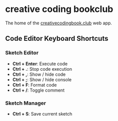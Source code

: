 # creative coding bookclub

The home of the [creativecodingbook.club](https://creativecodingbook.club) web app.

## Code Editor Keyboard Shortcuts

### Sketch Editor
- **Ctrl + Enter**: Execute code 
- **Ctrl + .**: Stop code execution
- **Ctrl + ,**: Show / hide code 
- **Ctrl + ;**: Show / hide console 
- **Ctrl + F**: Format code
- **Ctrl + /**: Toggle comment

### Sketch Manager
- **Ctrl + S**: Save current sketch